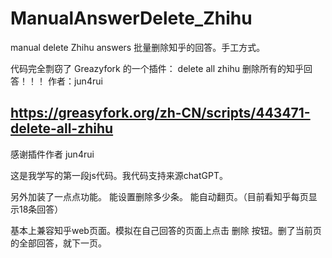 # ManualAnswerDelete_Zhihu
manual delete Zhihu answers
批量删除知乎的回答。手工方式。

代码完全剽窃了 Greazyfork 的一个插件：
delete all zhihu  删除所有的知乎回答！！！
作者：jun4rui
 
https://greasyfork.org/zh-CN/scripts/443471-delete-all-zhihu
------------
感谢插件作者 jun4rui

这是我学写的第一段js代码。我代码支持来源chatGPT。

另外加装了一点点功能。
能设置删除多少条。
能自动翻页。（目前看知乎每页显示18条回答）

基本上兼容知乎web页面。模拟在自己回答的页面上点击 删除 按钮。删了当前页的全部回答，就下一页。
